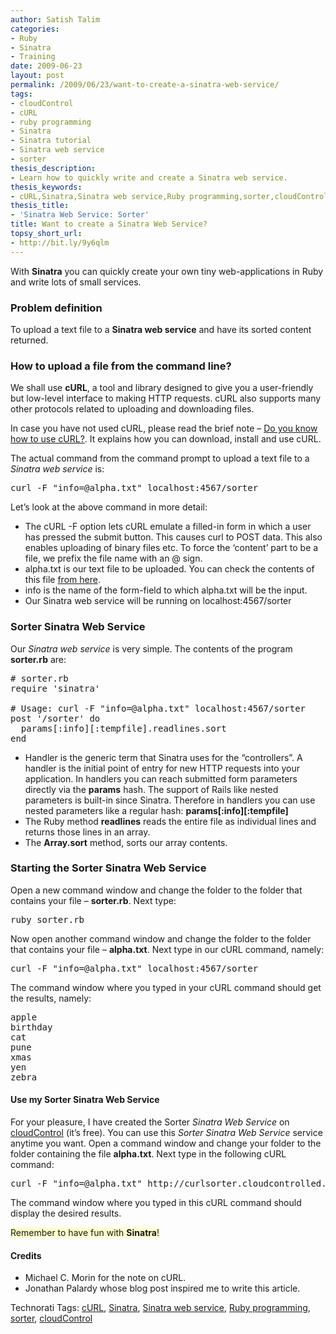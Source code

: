 ```yaml
---
author: Satish Talim
categories:
- Ruby
- Sinatra
- Training
date: 2009-06-23
layout: post
permalink: /2009/06/23/want-to-create-a-sinatra-web-service/
tags:
- cloudControl
- cURL
- ruby programming
- Sinatra
- Sinatra tutorial
- Sinatra web service
- sorter
thesis_description:
- Learn how to quickly write and create a Sinatra web service.
thesis_keywords:
- cURL,Sinatra,Sinatra web service,Ruby programming,sorter,cloudControl
thesis_title:
- 'Sinatra Web Service: Sorter'
title: Want to create a Sinatra Web Service?
topsy_short_url:
- http://bit.ly/9y6qlm
---
```


<div>
  <p class="alert">
    With <strong>Sinatra</strong> you can quickly create your own tiny web-applications in Ruby and write lots of small services.
  </p>
  
  <h3>
    Problem definition
  </h3>
  
  <p>
    To upload a text file to a <strong>Sinatra web service</strong> and have its sorted content returned.
  </p>
  
  <h3>
    How to upload a file from the command line?
  </h3>
  
  <p>
    We shall use <strong>cURL</strong>, a tool and library designed to give you a user-friendly but low-level interface to making HTTP requests. cURL also supports many other protocols related to uploading and downloading files.
  </p>
  
  <p>
    In case you have not used cURL, please read the brief note &#8211; <a href="http://rubylearning.com/blog/do-you-know-how-to-use-curl/">Do you know how to use cURL?</a>. It explains how you can download, install and use cURL.
  </p>
  
  <p>
    The actual command from the command prompt to upload a text file to a <em>Sinatra web service</em> is:
  </p>
  
  <pre>curl -F "info=@alpha.txt" localhost:4567/sorter</pre>
  
  <p>
    Let&#8217;s look at the above command in more detail:
  </p>
  
  <ul>
    <li>
      The cURL -F option lets cURL emulate a filled-in form in which a user has pressed the submit button. This causes curl to POST data. This also enables uploading of binary files etc. To force the &#8216;content&#8217; part to be a file, we prefix the file name with an @ sign.
    </li>
    <li>
      alpha.txt is our text file to be uploaded. You can check the contents of this file <a href="http://rubylearning.com/data/alpha.txt">from here</a>.
    </li>
    <li>
      info is the name of the form-field to which alpha.txt will be the input.
    </li>
    <li>
      Our Sinatra web service will be running on localhost:4567/sorter
    </li>
  </ul>
  
  <h3>
    Sorter Sinatra Web Service
  </h3>
  
  <p>
    Our <em>Sinatra web service</em> is very simple. The contents of the program <b>sorter.rb</b> are:
  </p>
  
  <pre># sorter.rb
require 'sinatra'

# Usage: curl -F "info=@alpha.txt" localhost:4567/sorter
post '/sorter' do
  params[:info][:tempfile].readlines.sort
end</pre>
  
  <ul>
    <li>
      Handler is the generic term that Sinatra uses for the &#8220;controllers&#8221;. A handler is the initial point of entry for new HTTP requests into your application. In handlers you can reach submitted form parameters directly via the <b>params</b> hash. The support of Rails like nested parameters is built-in since Sinatra. Therefore in handlers you can use nested parameters like a regular hash: <b>params[:info][:tempfile]</b>
    </li>
    <li>
      The Ruby method <b>readlines</b> reads the entire file as individual lines and returns those lines in an array.
    </li>
    <li>
      The <b>Array.sort</b> method, sorts our array contents.
    </li>
  </ul>
  
  <h3>
    Starting the Sorter Sinatra Web Service
  </h3>
  
  <p>
    Open a new command window and change the folder to the folder that contains your file &#8211; <b>sorter.rb</b>. Next type:
  </p>
  
  <pre>ruby sorter.rb</pre>
  
  <p>
    Now open another command window and change the folder to the folder that contains your file &#8211; <b>alpha.txt</b>. Next type in our cURL command, namely:
  </p>
  
  <pre>curl -F "info=@alpha.txt" localhost:4567/sorter</pre>
  
  <p>
    The command window where you typed in your cURL command should get the results, namely:
  </p>
  
  <pre>apple
birthday
cat
pune
xmas
yen
zebra</pre>
  
  <h4>
    Use my Sorter Sinatra Web Service
  </h4>
  
  <p>
    For your pleasure, I have created the Sorter <em>Sinatra Web Service</em> on <a href="https://www.cloudcontrol.com">cloudControl</a> (it&#8217;s free). You can use this <em>Sorter Sinatra Web Service</em> service anytime you want. Open a command window and change your folder to the folder containing the file <b>alpha.txt</b>. Next type in the following cURL command:
  </p>
  
  <pre>curl -F "info=@alpha.txt" http://curlsorter.cloudcontrolled.com/sorter</pre>
  
  <p>
    The command window where you typed in this cURL command should display the desired results.
  </p>
  
  <p>
    <span style="background-color: #FFFFCC;">Remember to have fun with <strong>Sinatra</strong>!</span>
  </p>
  
  <h4>
    Credits
  </h4>
  
  <ul>
    <li>
      Michael C. Morin for the note on cURL.
    </li>
    <li>
      Jonathan Palardy whose blog post inspired me to write this article.
    </li>
  </ul>
</div>

Technorati Tags: <a href="http://technorati.com/tag/cURL" rel="tag">cURL</a>, <a href="http://technorati.com/tag/Sinatra" rel="tag">Sinatra</a>, <a href="http://technorati.com/tag/Sinatra+web+service" rel="tag">Sinatra web service</a>, <a href="http://technorati.com/tag/Ruby+programming" rel="tag">Ruby programming</a>, <a href="http://technorati.com/tag/sorter" rel="tag">sorter</a>, <a href="http://technorati.com/tag/cloudControl" rel="tag">cloudControl</a>
